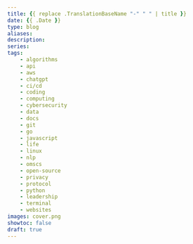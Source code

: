 ```yaml
---
title: {{ replace .TranslationBaseName "-" " " | title }}
date: {{ .Date }}
type: blog
aliases:
description:
series:
tags:
    - algorithms
    - api
    - aws
    - chatgpt
    - ci/cd
    - coding
    - computing
    - cybersecurity
    - data
    - docs
    - git
    - go
    - javascript
    - life
    - linux
    - nlp
    - omscs
    - open-source
    - privacy
    - protocol
    - python
    - leadership
    - terminal
    - websites
images: cover.png
showtoc: false
draft: true
---
```

